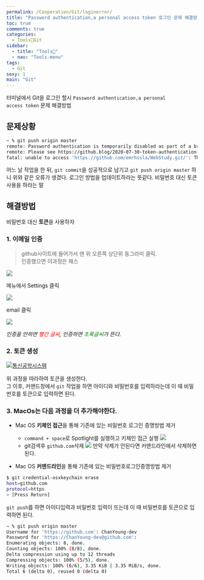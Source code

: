 ```yaml
---
permalink: /Cooperation/Git/loginerror/
title: "Password authentication,a personal access token 로그인 문제 해결방법"
toc: true
comments: true
categories:
  - Tools🐶Git
sidebar:
  - title: "Tools🐶"
  - nav: "Tools-menu"
tags:
  - Git
sexy: 1
main: "Git"
---
```

터미널에서 Git을 로그인 할시 <code>Password authentication,a personal access token</code> 문제 해결방법

## 문제상황

```sh
~ % git push origin master
remote: Password authentication is temporarily disabled as part of a brownout. Please use a personal access token instead.
remote: Please see https://github.blog/2020-07-30-token-authentication-requirements-for-api-and-git-operations/ for more information.
fatal: unable to access 'https://github.com/emrhssla/WebStudy.git/': The requested URL returned error: 403
```

어느 날 작업을 한 뒤, `git commit`을 성공적으로 남기고 `git push origin master` 하니 위와 같은 오류가 생겼다. 로그인 방법을 업데이트하라는 뜻같다. 비밀번호 대신 토큰사용을 하라는 말

## 해결방법

비밀번호 대신 **토큰**을 사용하자

### 1. 이메일 인증
> github사이트에 들어가서 맨 위 오른쪽 상단위 동그라미 클릭.   
> 인증했으면 이과정은 패스

![]({{site.baseurl}}/assets/images/Cooperation/gitloginerror.png)

메뉴에서 Settings 클릭


![]({{site.baseurl}}/assets/images/Cooperation/gitloginerror2.png)

email 클릭

![]({{site.baseurl}}/assets/images/Cooperation/gitloginerror3.png)

*인증을 안하면 <span style="color:red">빨간 글씨</span>, 인증하면 <span style="color:green">초록글씨</span>가 뜬다.*

### 2. 토큰 생성

[![통신공학시스템]({{site.baseurl}}/assets/images/Cooperation/token.png)](https://docs.github.com/en/github/authenticating-to-github/keeping-your-account-and-data-secure/creating-a-personal-access-token)

위 과정을 따라하여 토큰을 생성한다.  
그 이후, 커맨드창에서 `git` 작업을 하면 아이디와 비밀번호를 입력하라는데 이 때 비밀번호를 토큰으로 입력하면 된다.

### 3. MacOs는 다음 과정을 더 추가해야한다.

  - Mac OS **키체인 접근**을 통해 기존에 있는 비밀번호 로그인 증명방법 제거

    - `command + space`로 Spotlight를 실행하고 키체인 접근 실행
      ![]({{site.baseurl}}/assets/images/Cooperation/gitloginerror4.png)
    - git검색후 `github.com`삭제
      ![]({{site.baseurl}}/assets/images/Cooperation/gitloginerror5.png)
      만약 삭제가 안된다면 커맨드라인에서 삭제하면 된다.

  - Mac OS **커맨드라인**을 통해 기존에 있는 비밀번호로그인증명방법 제거
  ```sh
  $ git credential-osxkeychain erase
  host=github.com
  protocol=https
  > [Press Return]
  ```
  `git push`를 하면 아이디입력과 비밀번호 입력이 뜨는데 이 때 비밀번호를 토큰으로 입력하면 된다.
  ```sh
  ~ % git push origin master
  Username for 'https://github.com': ChanYoung-dev
  Password for 'https://ChanYoung-dev@github.com': 
  Enumerating objects: 8, done.
  Counting objects: 100% (8/8), done.
  Delta compression using up to 12 threads
  Compressing objects: 100% (5/5), done.
  Writing objects: 100% (6/6), 3.35 KiB | 3.35 MiB/s, done.
  Total 6 (delta 0), reused 0 (delta 0)
  ```